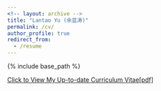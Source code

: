 ```yaml
---
<!-- layout: archive -->
title: "Lantao Yu (余蓝涛)"
permalink: /cv/
author_profile: true
redirect_from:
  - /resume
---
```


{% include base_path %}

[Click to View My Up-to-date Curriculum Vitae[pdf]](https://complexfilter.github.io/files/lantao_yu_cv_august_2021.pdf)

<!-- <embed src="https://complexfilter.github.io/files/lantao_yu_cv_june_2021.pdf" width="650" height="1800" type='application/pdf'> -->
